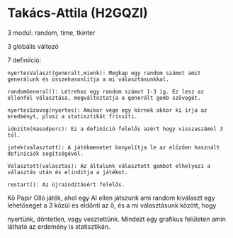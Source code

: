 # Takács-Attila (H2GQZI)
3 modúl: random, time, tkinter

3 globális változó

7 definiíció:

	nyertesValaszt(generalt,mienk): Megkap egy random számot amit generálunk és összehasonlítja a mi választásunkkal.
	
	randomGeneral(): Létrehoz egy random számot 1-3 ig. Ez lesz az ellenfél választása, megváltoztatja a generált gomb szövegét.

	nyertesSzoveg(nyertes): Amikor vége egy körnek akkor ki írja az eredményt, plusz a statisztikát frissíti.

	idozito(masodperc): Ez a definíció felelős azért hogy visszaszámol 3 tól.

	jatek(valasztott): A játékmenetet bonyolítja le az előzően használt definíciók segítségével.

	Valasztott(valasztas): Az általunk választott gombot elhelyezi a választás után és elindítja a játékot.

	restart(): Az újraindításért felelős.

Kő Papir Olló játék, ahol egy AI ellen játszunk ami random kiválaszt egy lehetőséget a 3 közül és eldönti az ő, és a mi választásunk között, hogy

 nyertünk, döntetlen, vagy vesztettünk. Mindezt egy grafikus felületen amin látható az erdemény is statisztikán.
